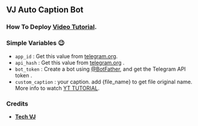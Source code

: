 ## <b>VJ Auto Caption Bot</b>

### How To Deploy  [Video Tutorial](https://youtu.be/LRfr24vBCA8).

### Simple Variables 😉

* `app_id` : Get this value from [telegram.org](https://my.telegram.org/apps).
* `api_hash` : Get this value from [telegram.org](https://my.telegram.org/apps) .
* `bot_token` : Create a bot using [@BotFather](https://telegram.dog/BotFather), and get the Telegram API token .
* `custom_caption` : your caption. add {file_name} to get file original name. More info to watch [YT TUTORIAL](https://youtu.be/LRfr24vBCA8).

### Credits

- <b>[Tech VJ](https://youtube.com/@Tech_VJ)</b>
